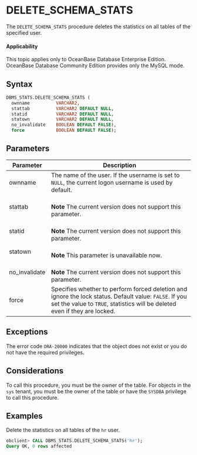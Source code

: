 # DELETE_SCHEMA_STATS

The `DELETE_SCHEMA_STATS` procedure deletes the statistics on all tables of the specified user.

<main id="notice" >
    <h4>Applicability</h4>
    <p>This topic applies only to OceanBase Database Enterprise Edition. OceanBase Database Community Edition provides only the MySQL mode. </p>
  </main>

## Syntax

```sql
DBMS_STATS.DELETE_SCHEMA_STATS (
  ownname          VARCHAR2,
  stattab          VARCHAR2 DEFAULT NULL,
  statid           VARCHAR2 DEFAULT NULL,
  statown          VARCHAR2 DEFAULT NULL,
  no_invalidate    BOOLEAN DEFAULT FALSE),
  force            BOOLEAN DEFAULT FALSE);
```



## Parameters


| Parameter | Description |
|---------------|------------------------------------------------------------------------------|
| ownname | The name of the user. If the username is set to `NULL`, the current logon username is used by default.  |
| stattab | <br>**Note** The current version does not support this parameter.</br>  |
| statid | <br>**Note** The current version does not support this parameter.</br>  |
| statown | <br>**Note** This parameter is unavailable now.</br>  |
| no_invalidate | <br>**Note** The current version does not support this parameter.</br>  |
| force | Specifies whether to perform forced deletion and ignore the lock status. Default value: `FALSE`.  If you set the value to `TRUE`, statistics will be deleted even if they are locked.  |



## Exceptions

The error code `ORA-20000` indicates that the object does not exist or you do not have the required privileges.

## Considerations

To call this procedure, you must be the owner of the table. For objects in the `sys` tenant, you must be the owner of the table or have the `SYSDBA` privilege to call this procedure.

## Examples

Delete the statistics on all tables of the `hr` user.

```sql
obclient> CALL DBMS_STATS.DELETE_SCHEMA_STATS('hr');
Query OK, 0 rows affected
```
